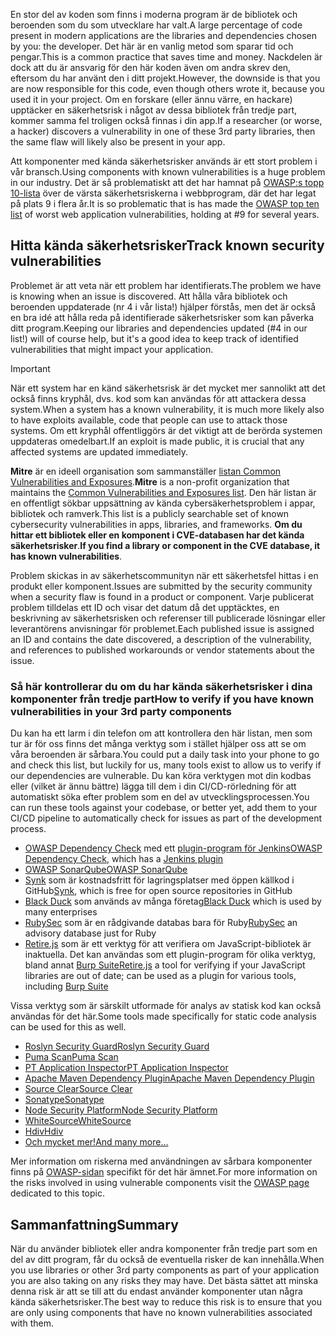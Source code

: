 <span data-ttu-id="0a1c0-101">En stor del av koden som finns i moderna program är de bibliotek och beroenden som du som utvecklare har valt.</span><span class="sxs-lookup"><span data-stu-id="0a1c0-101">A large percentage of code present in modern applications are the libraries and dependencies chosen by you: the developer.</span></span> <span data-ttu-id="0a1c0-102">Det här är en vanlig metod som sparar tid och pengar.</span><span class="sxs-lookup"><span data-stu-id="0a1c0-102">This is a common practice that saves time and money.</span></span> <span data-ttu-id="0a1c0-103">Nackdelen är dock att du är ansvarig för den här koden även om andra skrev den, eftersom du har använt den i ditt projekt.</span><span class="sxs-lookup"><span data-stu-id="0a1c0-103">However, the downside is that you are now responsible for this code, even though others wrote it, because you used it in your project.</span></span> <span data-ttu-id="0a1c0-104">Om en forskare (eller ännu värre, en hackare) upptäcker en säkerhetsrisk i något av dessa bibliotek från tredje part, kommer samma fel troligen också finnas i din app.</span><span class="sxs-lookup"><span data-stu-id="0a1c0-104">If a researcher (or worse, a hacker) discovers a vulnerability in one of these 3rd party libraries, then the same flaw will likely also be present in your app.</span></span>

<span data-ttu-id="0a1c0-105">Att komponenter med kända säkerhetsrisker används är ett stort problem i vår bransch.</span><span class="sxs-lookup"><span data-stu-id="0a1c0-105">Using components with known vulnerabilities is a huge problem in our industry.</span></span> <span data-ttu-id="0a1c0-106">Det är så problematiskt att det har hamnat på [OWASP:s topp 10-lista](https://www.owasp.org/index.php/Category:OWASP_Top_Ten_Project) över de värsta säkerhetsriskerna i webbprogram, där det har legat på plats 9 i flera år.</span><span class="sxs-lookup"><span data-stu-id="0a1c0-106">It is so problematic that is has made the [OWASP top ten list](https://www.owasp.org/index.php/Category:OWASP_Top_Ten_Project) of worst web application vulnerabilities, holding at #9 for several years.</span></span>

## <a name="track-known-security-vulnerabilities"></a><span data-ttu-id="0a1c0-107">Hitta kända säkerhetsrisker</span><span class="sxs-lookup"><span data-stu-id="0a1c0-107">Track known security vulnerabilities</span></span>

<span data-ttu-id="0a1c0-108">Problemet är att veta när ett problem har identifierats.</span><span class="sxs-lookup"><span data-stu-id="0a1c0-108">The problem we have is knowing when an issue is discovered.</span></span> <span data-ttu-id="0a1c0-109">Att hålla våra bibliotek och beroenden uppdaterade (nr 4 i vår lista!) hjälper förstås, men det är också en bra idé att hålla reda på identifierade säkerhetsrisker som kan påverka ditt program.</span><span class="sxs-lookup"><span data-stu-id="0a1c0-109">Keeping our libraries and dependencies updated (#4 in our list!) will of course help, but it's a good idea to keep track of identified vulnerabilities that might impact your application.</span></span>

> [!IMPORTANT]
> <span data-ttu-id="0a1c0-110">När ett system har en känd säkerhetsrisk är det mycket mer sannolikt att det också finns kryphål, dvs. kod som kan användas för att attackera dessa system.</span><span class="sxs-lookup"><span data-stu-id="0a1c0-110">When a system has a known vulnerability, it is much more likely also to have exploits available, code that people can use to attack those systems.</span></span> <span data-ttu-id="0a1c0-111">Om ett kryphål offentliggörs är det viktigt att de berörda systemen uppdateras omedelbart.</span><span class="sxs-lookup"><span data-stu-id="0a1c0-111">If an exploit is made public, it is crucial that any affected systems are updated immediately.</span></span>

<span data-ttu-id="0a1c0-112">**Mitre** är en ideell organisation som sammanställer [listan Common Vulnerabilities and Exposures](https://cve.mitre.org).</span><span class="sxs-lookup"><span data-stu-id="0a1c0-112">**Mitre** is a non-profit organization that maintains the [Common Vulnerabilities and Exposures list](https://cve.mitre.org).</span></span> <span data-ttu-id="0a1c0-113">Den här listan är en offentligt sökbar uppsättning av kända cybersäkerhetsproblem i appar, bibliotek och ramverk.</span><span class="sxs-lookup"><span data-stu-id="0a1c0-113">This list is a publicly searchable set of known cybersecurity vulnerabilities in apps, libraries, and frameworks.</span></span> <span data-ttu-id="0a1c0-114">**Om du hittar ett bibliotek eller en komponent i CVE-databasen har det kända säkerhetsrisker**.</span><span class="sxs-lookup"><span data-stu-id="0a1c0-114">**If you find a library or component in the CVE database, it has known vulnerabilities**.</span></span>

<span data-ttu-id="0a1c0-115">Problem skickas in av säkerhetscommunityn när ett säkerhetsfel hittas i en produkt eller komponent.</span><span class="sxs-lookup"><span data-stu-id="0a1c0-115">Issues are submitted by the security community when a security flaw is found in a product or component.</span></span> <span data-ttu-id="0a1c0-116">Varje publicerat problem tilldelas ett ID och visar det datum då det upptäcktes, en beskrivning av säkerhetsrisken och referenser till publicerade lösningar eller leverantörens anvisningar för problemet.</span><span class="sxs-lookup"><span data-stu-id="0a1c0-116">Each published issue is assigned an ID and contains the date discovered, a description of the vulnerability, and references to published workarounds or vendor statements about the issue.</span></span>

### <a name="how-to-verify-if-you-have-known-vulnerabilities-in-your-3rd-party-components"></a><span data-ttu-id="0a1c0-117">Så här kontrollerar du om du har kända säkerhetsrisker i dina komponenter från tredje part</span><span class="sxs-lookup"><span data-stu-id="0a1c0-117">How to verify if you have known vulnerabilities in your 3rd party components</span></span>

<span data-ttu-id="0a1c0-118">Du kan ha ett larm i din telefon om att kontrollera den här listan, men som tur är för oss finns det många verktyg som i stället hjälper oss att se om våra beroenden är sårbara.</span><span class="sxs-lookup"><span data-stu-id="0a1c0-118">You could put a daily task into your phone to go and check this list, but luckily for us, many tools exist to allow us to verify if our dependencies are vulnerable.</span></span> <span data-ttu-id="0a1c0-119">Du kan köra verktygen mot din kodbas eller (vilket är ännu bättre) lägga till dem i din CI/CD-rörledning för att automatiskt söka efter problem som en del av utvecklingsprocessen.</span><span class="sxs-lookup"><span data-stu-id="0a1c0-119">You can run these tools against your codebase, or better yet, add them to your CI/CD pipeline to automatically check for issues as part of the development process.</span></span>

- <span data-ttu-id="0a1c0-120">[OWASP Dependency Check](https://www.owasp.org/index.php/OWASP_Dependency_Check) med ett [plugin-program för Jenkins](https://wiki.jenkins.io/display/JENKINS/OWASP+Dependency-Check+Plugin)</span><span class="sxs-lookup"><span data-stu-id="0a1c0-120">[OWASP Dependency Check](https://www.owasp.org/index.php/OWASP_Dependency_Check), which has a [Jenkins plugin](https://wiki.jenkins.io/display/JENKINS/OWASP+Dependency-Check+Plugin)</span></span>
- [<span data-ttu-id="0a1c0-121">OWASP SonarQube</span><span class="sxs-lookup"><span data-stu-id="0a1c0-121">OWASP SonarQube</span></span>](https://www.owasp.org/index.php/OWASP_SonarQube_Project)
- <span data-ttu-id="0a1c0-122">[Synk](https://snyk.io) som är kostnadsfritt för lagringsplatser med öppen källkod i GitHub</span><span class="sxs-lookup"><span data-stu-id="0a1c0-122">[Synk](https://snyk.io), which is free for open source repositories in GitHub</span></span>
- <span data-ttu-id="0a1c0-123">[Black Duck](https://www.blackducksoftware.com) som används av många företag</span><span class="sxs-lookup"><span data-stu-id="0a1c0-123">[Black Duck](https://www.blackducksoftware.com) which is used by many enterprises</span></span>
- <span data-ttu-id="0a1c0-124">[RubySec](https://rubysec.com) som är en rådgivande databas bara för Ruby</span><span class="sxs-lookup"><span data-stu-id="0a1c0-124">[RubySec](https://rubysec.com) an advisory database just for Ruby</span></span>
- <span data-ttu-id="0a1c0-125">[Retire.js](https://github.com/retirejs/retire.js/) som är ett verktyg för att verifiera om JavaScript-bibliotek är inaktuella. Det kan användas som ett plugin-program för olika verktyg, bland annat [Burp Suite](https://www.portswigger.net)</span><span class="sxs-lookup"><span data-stu-id="0a1c0-125">[Retire.js](https://github.com/retirejs/retire.js/) a tool for verifying if your JavaScript libraries are out of date; can be used as a plugin for various tools, including [Burp Suite](https://www.portswigger.net)</span></span>

<span data-ttu-id="0a1c0-126">Vissa verktyg som är särskilt utformade för analys av statisk kod kan också användas för det här.</span><span class="sxs-lookup"><span data-stu-id="0a1c0-126">Some tools made specifically for static code analysis can be used for this as well.</span></span>

- [<span data-ttu-id="0a1c0-127">Roslyn Security Guard</span><span class="sxs-lookup"><span data-stu-id="0a1c0-127">Roslyn Security Guard</span></span>](https://dotnet-security-guard.github.io)
- [<span data-ttu-id="0a1c0-128">Puma Scan</span><span class="sxs-lookup"><span data-stu-id="0a1c0-128">Puma Scan</span></span>](https://pumascan.com)
- [<span data-ttu-id="0a1c0-129">PT Application Inspector</span><span class="sxs-lookup"><span data-stu-id="0a1c0-129">PT Application Inspector</span></span>](https://www.ptsecurity.com/ww-en/products/ai/)
- [<span data-ttu-id="0a1c0-130">Apache Maven Dependency Plugin</span><span class="sxs-lookup"><span data-stu-id="0a1c0-130">Apache Maven Dependency Plugin</span></span>](http://maven.apache.org/plugins/maven-dependency-plugin/)
- [<span data-ttu-id="0a1c0-131">Source Clear</span><span class="sxs-lookup"><span data-stu-id="0a1c0-131">Source Clear</span></span>](https://www.sourceclear.com)
- [<span data-ttu-id="0a1c0-132">Sonatype</span><span class="sxs-lookup"><span data-stu-id="0a1c0-132">Sonatype</span></span>](https://ossindex.sonatype.org)
- [<span data-ttu-id="0a1c0-133">Node Security Platform</span><span class="sxs-lookup"><span data-stu-id="0a1c0-133">Node Security Platform</span></span>](https://nodesecurity.io)
- [<span data-ttu-id="0a1c0-134">WhiteSource</span><span class="sxs-lookup"><span data-stu-id="0a1c0-134">WhiteSource</span></span>](https://www.whitesourcesoftware.com/what-is-whitesource/)
- [<span data-ttu-id="0a1c0-135">Hdiv</span><span class="sxs-lookup"><span data-stu-id="0a1c0-135">Hdiv</span></span>](https://hdivsecurity.com)
- [<span data-ttu-id="0a1c0-136">Och mycket mer!</span><span class="sxs-lookup"><span data-stu-id="0a1c0-136">And many more...</span></span>](https://www.owasp.org/index.php/Source_Code_Analysis_Tools)

<span data-ttu-id="0a1c0-137">Mer information om riskerna med användningen av sårbara komponenter finns på [OWASP-sidan](https://www.owasp.org/index.php/Top_10-2017_A9-Using_Components_with_Known_Vulnerabilities) specifikt för det här ämnet.</span><span class="sxs-lookup"><span data-stu-id="0a1c0-137">For more information on the risks involved in using vulnerable components visit the [OWASP page](https://www.owasp.org/index.php/Top_10-2017_A9-Using_Components_with_Known_Vulnerabilities) dedicated to this topic.</span></span>

## <a name="summary"></a><span data-ttu-id="0a1c0-138">Sammanfattning</span><span class="sxs-lookup"><span data-stu-id="0a1c0-138">Summary</span></span>

<span data-ttu-id="0a1c0-139">När du använder bibliotek eller andra komponenter från tredje part som en del av ditt program, får du också de eventuella risker de kan innehålla.</span><span class="sxs-lookup"><span data-stu-id="0a1c0-139">When you use libraries or other 3rd party components as part of your application you are also taking on any risks they may have.</span></span> <span data-ttu-id="0a1c0-140">Det bästa sättet att minska denna risk är att se till att du endast använder komponenter utan några kända säkerhetsrisker.</span><span class="sxs-lookup"><span data-stu-id="0a1c0-140">The best way to reduce this risk is to ensure that you are only using components that have no known vulnerabilities associated with them.</span></span>
